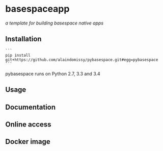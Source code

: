 # basespaceapp
 *a template for building basespace native apps*


## Installation

    ```
    pip install git+https://github.com/alaindomissy/pybasespace.git#egg=pybasespace
    ```
pybasespace runs on Python 2.7, 3.3 and 3.4
 
## Usage

 
## Documentation


## Online access


## Docker image
 
 